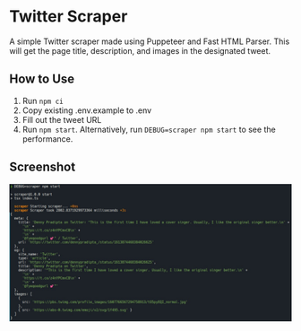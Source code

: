 # Twitter Scraper

A simple Twitter scraper made using Puppeteer and Fast HTML Parser. This will get the page title, description, and images in the designated tweet.

## How to Use

1. Run `npm ci`
2. Copy existing .env.example to .env
3. Fill out the tweet URL
4. Run `npm start`. Alternatively, run `DEBUG=scraper npm start` to see the performance.

## Screenshot

![Result](assets/Result.jpg)
